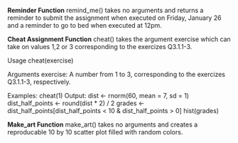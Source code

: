 **Reminder Function**
remind_me() takes no arguments and returns a reminder to submit the assignment when executed on Friday, January 26 and a reminder to go to bed when executed at 12pm.

**Cheat Assignment Function**
cheat() takes the argument exercise which can take on values 1,2 or 3 corresponding to the exercizes Q3.1.1-3.

  Usage
  cheat(exercise)
  
  Arguments
  exercise:     A number from 1 to 3, corresponding to the exercizes Q3.1.1-3, respectively.

  Examples:
  cheat(1)
  Output:
    dist <- rnorm(60, mean = 7, sd = 1)
      dist_half_points <- round(dist * 2) / 2
      grades <- dist_half_points[dist_half_points < 10 & dist_half_points > 0]
      hist(grades)

**Make_art Function**
make_art() takes no arguments and creates a reproducable 10 by 10 scatter plot filled with random colors. 
